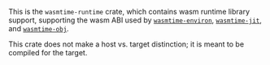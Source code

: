 This is the `wasmtime-runtime` crate, which contains wasm runtime library
support, supporting the wasm ABI used by [`wasmtime-environ`],
[`wasmtime-jit`], and [`wasmtime-obj`].

This crate does not make a host vs. target distinction; it is meant to be
compiled for the target.

[`wasmtime-environ`]: https://crates.io/crates/environ
[`wasmtime-jit`]: https://crates.io/crates/jit
[`wasmtime-obj`]: https://crates.io/crates/obj
